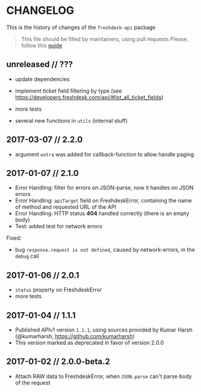 # CHANGELOG

This is the history of changes of the `freshdesk-api` package

> This file should be filled by maintainers, using pull requests
> Please, follow this [guide](http://keepachangelog.com/en/0.3.0/)

## unreleased // ???

* update dependencies
* implement ticket field filtering by type (see https://developers.freshdesk.com/api/#list_all_ticket_fields)

* more tests
* several new functions in `utils` (internal stuff)

## 2017-03-07 // 2.2.0

* argument `extra` was added for callback-function to allow handle paging

## 2017-01-07 // 2.1.0

* Error Handling: filter for errors on JSON-parse, now it handles on JSON errors
* Error Handling: `apiTarget` field on FreshdeskError, containing the name of method and requested URL of the API
* Error Handling: HTTP status **404** handled correctly (there is an empty body)
* Test: added test for network errors

Fixed:

* bug `response.request is not defined`, caused by network-errors, in the `debug` call

## 2017-01-06 // 2.0.1

* `status` property on FreshdeskError
* more tests

## 2017-01-04 // 1.1.1

* Published APIv1 version `1.1.1`, using sources provided by Kumar Harsh (@kumarharsh, https://github.com/kumarharsh)
* This version marked as deprecated in favor of version 2.0.0

## 2017-01-02 // 2.0.0-beta.2

* Attach RAW data to FreshdeskError, when `JSON.parse` can't parse body of the request

